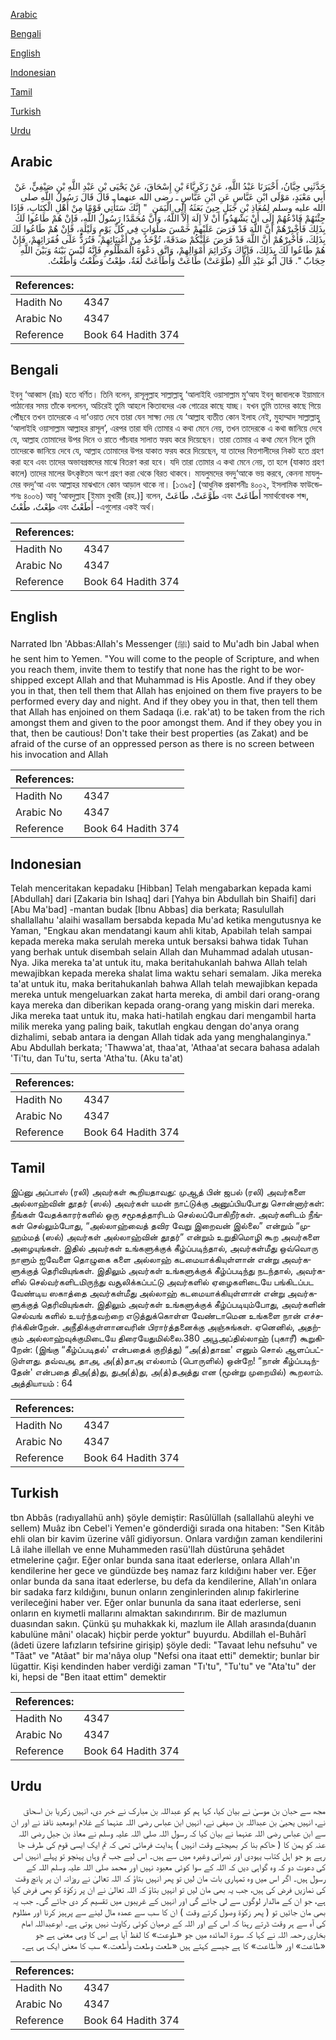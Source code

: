 [Arabic](#arabic)

[Bengali](#bengali)

[English](#english)

[Indonesian](#indonesian)

[Tamil](#tamil)

[Turkish](#turkish)

[Urdu](#urdu)

## Arabic


<div dir="rtl" lang="ar" style={{fontSize:'larger',backgroundColor:'#f8f9fa',padding:20}}>
حَدَّثَنِي حِبَّانُ، أَخْبَرَنَا عَبْدُ اللَّهِ، عَنْ زَكَرِيَّاءَ بْنِ إِسْحَاقَ، عَنْ يَحْيَى بْنِ عَبْدِ اللَّهِ بْنِ صَيْفِيٍّ، عَنْ أَبِي مَعْبَدٍ، مَوْلَى ابْنِ عَبَّاسٍ عَنِ ابْنِ عَبَّاسٍ ـ رضى الله عنهما ـ قَالَ قَالَ رَسُولُ اللَّهِ صلى الله عليه وسلم لِمُعَاذِ بْنِ جَبَلٍ حِينَ بَعَثَهُ إِلَى الْيَمَنِ ‏ "‏ إِنَّكَ سَتَأْتِي قَوْمًا مِنْ أَهْلِ الْكِتَابِ، فَإِذَا جِئْتَهُمْ فَادْعُهُمْ إِلَى أَنْ يَشْهَدُوا أَنْ لاَ إِلَهَ إِلاَّ اللَّهُ، وَأَنَّ مُحَمَّدًا رَسُولُ اللَّهِ، فَإِنْ هُمْ طَاعُوا لَكَ بِذَلِكَ فَأَخْبِرْهُمْ أَنَّ اللَّهَ قَدْ فَرَضَ عَلَيْهِمْ خَمْسَ صَلَوَاتٍ فِي كُلِّ يَوْمٍ وَلَيْلَةٍ، فَإِنْ هُمْ طَاعُوا لَكَ بِذَلِكَ، فَأَخْبِرْهُمْ أَنَّ اللَّهَ قَدْ فَرَضَ عَلَيْكُمْ صَدَقَةً، تُؤْخَذُ مِنْ أَغْنِيَائِهِمْ، فَتُرَدُّ عَلَى فُقَرَائِهِمْ، فَإِنْ هُمْ طَاعُوا لَكَ بِذَلِكَ، فَإِيَّاكَ وَكَرَائِمَ أَمْوَالِهِمْ، وَاتَّقِ دَعْوَةَ الْمَظْلُومِ فَإِنَّهُ لَيْسَ بَيْنَهُ وَبَيْنَ اللَّهِ حِجَابٌ ‏"‏‏.‏ قَالَ أَبُو عَبْدِ اللَّهِ ‏(‏طَوَّعَتْ‏)‏ طَاعَتْ وَأَطَاعَتْ لُغَةٌ، طِعْتُ وَطُعْتُ وَأَطَعْتُ‏.‏
</div>
<div style={{backgroundColor:'#f8f9fa',padding:20, marginBottom: 10}}><table> <thead> <tr> <th>References:</th> <th></th> </tr> </thead> <tbody><tr><td>Hadith No</td><td>4347</td></tr><tr><td>Arabic No</td><td>4347</td></tr><tr><td>Reference</td><td>Book 64 Hadith 374</td></tr></tbody></table></div>

## Bengali


<div dir="ltr" lang="bn" style={{fontSize:'larger',backgroundColor:'#f8f9fa',padding:20}}>
ইবনু ‘আব্বাস (রাঃ) হতে বর্ণিত। তিনি বলেন, রাসূলুল্লাহ সাল্লাল্লাহু ‘আলাইহি ওয়াসাল্লাম মু‘আয ইবনু জাবালকে ইয়ামানে পাঠানোর সময় তাঁকে বললেন, অচিরেই তুমি আহলে কিতাবদের এক গোত্রের কাছে যাচ্ছ। যখন তুমি তাদের কাছে গিয়ে পৌঁছবে তখন তাদেরকে এ দা‘ওয়াত দেবে তারা যেন সাক্ষ্য দেয় যে ‘আল্লাহ ব্যতীত কোন ইলাহ নেই, মুহাম্মাদ সাল্লাল্লাহু ‘আলাইহি ওয়াসাল্লাম আল্লাহর রাসূল’, এরপর তারা যদি তোমার এ কথা মেনে নেয়, তখন তাদেরকে এ কথা জানিয়ে দেবে যে, আল্লাহ তোমাদের উপর দিনে ও রাতে পাঁচবার সালাত ফরয করে দিয়েছেন। তারা তোমার এ কথা মেনে নিলে তুমি তাদেরকে জানিয়ে দেবে যে, আল্লাহ তোমাদের উপর যাকাত ফরয করে দিয়েছেন, যা তাদের বিত্তশালীদের নিকট হতে গ্রহণ করা হবে এবং তাদের অভাবগ্রস্তদের মাঝে বিতরণ করা হবে। যদি তারা তোমার এ কথা মেনে নেয়, তা হলে (যাকাত গ্রহণ কালে) তাদের মালের উৎকৃষ্টতম অংশ গ্রহণ করা থেকে বিরত থাকবে। মাযলুমদের বদদু‘আকে ভয় করবে, কেননা মাযলুমের বদদু‘আ এবং আল্লাহর মাঝখানে কোন আড়াল থাকে না। [১৩৯৫] (আধুনিক প্রকাশনীঃ ৪০০২, ইসলামিক ফাউন্ডেশনঃ ৪০০৬) আবূ ‘আবদুল্লাহ [ইমাম বুখারী (রহ.)] বলেন, طَوَّعَتْ، طَاعَتْ এবং أَطَاعَتْ সমার্থবোধক শব্দ, طِعْتُ، طُعْتُ এবং أَطَعْتُ -এগুলোর একই অর্থ।
</div>
<div style={{backgroundColor:'#f8f9fa',padding:20, marginBottom: 10}}><table> <thead> <tr> <th>References:</th> <th></th> </tr> </thead> <tbody><tr><td>Hadith No</td><td>4347</td></tr><tr><td>Arabic No</td><td>4347</td></tr><tr><td>Reference</td><td>Book 64 Hadith 374</td></tr></tbody></table></div>

## English


<div dir="ltr" lang="en" style={{fontSize:'larger',backgroundColor:'#f8f9fa',padding:20}}>
Narrated Ibn 'Abbas:Allah's Messenger (ﷺ) said to Mu'adh bin Jabal when he sent him to Yemen. "You will come to the people of Scripture, and when you reach them, invite them to testify that none has the right to be worshipped except Allah and that Muhammad is His Apostle. And if they obey you in that, then tell them that Allah has enjoined on them five prayers to be performed every day and night. And if they obey you in that, then tell them that Allah has enjoined on them Sadaqa (i.e. rak'at) to be taken from the rich amongst them and given to the poor amongst them. And if they obey you in that, then be cautious! Don't take their best properties (as Zakat) and be afraid of the curse of an oppressed person as there is no screen between his invocation and Allah
</div>
<div style={{backgroundColor:'#f8f9fa',padding:20, marginBottom: 10}}><table> <thead> <tr> <th>References:</th> <th></th> </tr> </thead> <tbody><tr><td>Hadith No</td><td>4347</td></tr><tr><td>Arabic No</td><td>4347</td></tr><tr><td>Reference</td><td>Book 64 Hadith 374</td></tr></tbody></table></div>

## Indonesian


<div dir="ltr" lang="id" style={{fontSize:'larger',backgroundColor:'#f8f9fa',padding:20}}>
Telah menceritakan kepadaku [Hibban] Telah mengabarkan kepada kami [Abdullah] dari [Zakaria bin Ishaq] dari [Yahya bin Abdullah bin Shaifi] dari [Abu Ma'bad] -mantan budak [Ibnu Abbas] dia berkata; Rasulullah shallallahu 'alaihi wasallam bersabda kepada Mu'ad ketika mengutusnya ke Yaman, "Engkau akan mendatangi kaum ahli kitab, Apabilah telah sampai kepada mereka maka serulah mereka untuk bersaksi bahwa tidak Tuhan yang berhak untuk disembah selain Allah dan Muhammad adalah utusan-Nya. Jika mereka ta'at untuk itu, maka beritahukanlah bahwa Allah telah mewajibkan kepada mereka shalat lima waktu sehari semalam. Jika mereka ta'at untuk itu, maka beritahukanlah bahwa Allah telah mewajibkan kepada mereka untuk mengeluarkan zakat harta mereka, di ambil dari orang-orang kaya mereka dan diberikan kepada orang-orang yang miskin dari mereka. Jika mereka taat untuk itu, maka hati-hatilah engkau dari mengambil harta milik mereka yang paling baik, takutlah engkau dengan do'anya orang dizhalimi, sebab antara ia dengan Allah tidak ada yang menghalanginya." Abu Abdullah berkata; 'Thawwa'at, thaa'at, 'Athaa'at secara bahasa adalah 'Ti'tu, dan Tu'tu, serta 'Atha'tu. (Aku ta'at)
</div>
<div style={{backgroundColor:'#f8f9fa',padding:20, marginBottom: 10}}><table> <thead> <tr> <th>References:</th> <th></th> </tr> </thead> <tbody><tr><td>Hadith No</td><td>4347</td></tr><tr><td>Arabic No</td><td>4347</td></tr><tr><td>Reference</td><td>Book 64 Hadith 374</td></tr></tbody></table></div>

## Tamil


<div dir="ltr" lang="ta" style={{fontSize:'larger',backgroundColor:'#f8f9fa',padding:20}}>
இப்னு அப்பாஸ் (ரலி) அவர்கள் கூறியதாவது: முஆத் பின் ஜபல் (ரலி) அவர்களை அல்லாஹ்வின் தூதர் (ஸல்) அவர்கள் யமன் நாட்டுக்கு அனுப்பியபோது சொன்னார்கள்: நீங்கள் வேதக்காரர்களில் ஒரு சமூகத்தாரிடம் செல்லப்போகிறீர்கள். அவர்களிடம் நீங்கள் செல்லும்போது, “அல்லாஹ்வைத் தவிர வேறு இறைவன் இல்லை” என்றும் “முஹம்மத் (ஸல்) அவர்கள் அல்லாஹ்வின் தூதர்” என்றும் உறுதிமொழி கூற அவர்களை அழையுங்கள். இதில் அவர்கள் உங்களுக்குக் கீழ்ப்படிந்தால், அவர்கள்மீது ஒவ்வொரு நாளும் ஐவேளை தொழுகை களை அல்லாஹ் கடமையாக்கியுள்ளான் என்று அவர்களுக்குத் தெரிவியுங்கள். இதிலும் அவர்கள் உங்களுக்குக் கீழ்ப்படிந்து நடந்தால், அவர்களில் செல்வர்களிடமிருந்து வசூலிக்கப்பட்டு அவர்களில் ஏழைகளிடையே பங்கிடப்பட வேண்டிய ஸகாத்தை அவர்கள்மீது அல்லாஹ் கடமையாக்கியுள்ளான் என்று அவர்களுக்குத் தெரிவியுங்கள். இதிலும் அவர்கள் உங்களுக்குக் கீழ்ப்படியும்போது, அவர்களின் செல்வங் களில் உயர்ந்தவற்றை எடுத்துக்கொள்ள வேண்டாமென உங்களை நான் எச்சரிக்கின்றேன். அநீதிக்குள்ளானவரின் பிரார்த்தனைக்கு அஞ்சுங்கள். ஏனெனில், அதற்கும் அல்லாஹ்வுக்குமிடையே திரையேதுமில்லை.380 அபூஅப்தில்லாஹ் (புகாரீ) கூறுகிறேன்: (இங்கு “கீழ்ப்படிதல்' என்பதைக் குறித்து) “அ(த்)தாஊ' எனும் சொல் ஆளப்பட்டுள்ளது. தவ்வஅ, தாஅ, அ(த்)தாஅ எல்லாம் (பொருளில்) ஒன்றே! “நான் கீழ்ப்படிந்தேன்' என்பதை திஅ(த்)து, துஅ(த்)து, அ(த்)தஅத்து என (மூன்று முறையில்) கூறலாம். அத்தியாயம் : 64
</div>
<div style={{backgroundColor:'#f8f9fa',padding:20, marginBottom: 10}}><table> <thead> <tr> <th>References:</th> <th></th> </tr> </thead> <tbody><tr><td>Hadith No</td><td>4347</td></tr><tr><td>Arabic No</td><td>4347</td></tr><tr><td>Reference</td><td>Book 64 Hadith 374</td></tr></tbody></table></div>

## Turkish


<div dir="ltr" lang="tr" style={{fontSize:'larger',backgroundColor:'#f8f9fa',padding:20}}>
tbn Abbâs (radıyallahü anh) şöyle demiştir: Rasûlüllah (sallallahü aleyhi ve sellem) Muâz ibn Cebel'i Yemen'e gönderdiği sırada ona hitaben: "Sen Kitâb ehli olan bir kavim üzerine vâlî gidiyorsun. Onlara vardığın zaman kendilerini Lâ ilahe illellah ve enne Muhammeden rasü'llah düstûruna şehâdet etmelerine çağır. Eğer onlar bunda sana itaat ederlerse, onlara Allah'ın kendilerine her gece ve gündüzde beş namaz farz kıldığını haber ver. Eğer onlar bunda da sana itaat ederlerse, bu defa da kendilerine, Allah'ın onlara bir sadaka farz kıldığını, bunun onların zenginlerinden alınıp fakirlerine verileceğini haber ver. Eğer onlar bununla da sana itaat ederlerse, seni onların en kıymetli mallarını almaktan sakındırırım. Bir de mazlumun duasından sakın. Çünkü şu muhakkak ki, mazlum ile Allah arasında(duanın kabulüne mâni' olacak) hiçbir perde yoktur" buyurdu. Abdillah el-Buhârî (âdeti üzere lafızların tefsirine girişip) şöyle dedi: "Tavaat lehu nefsuhu" ve "Tâat" ve "Atâat" bir ma'nâya olup "Nefsi ona itaat etti" demektir; bunlar bir lügattir. Kişi kendinden haber verdiği zaman "Tı'tu", "Tu'tu" ve "Ata'tu" der ki, hepsi de "Ben itaat ettim" demektir
</div>
<div style={{backgroundColor:'#f8f9fa',padding:20, marginBottom: 10}}><table> <thead> <tr> <th>References:</th> <th></th> </tr> </thead> <tbody><tr><td>Hadith No</td><td>4347</td></tr><tr><td>Arabic No</td><td>4347</td></tr><tr><td>Reference</td><td>Book 64 Hadith 374</td></tr></tbody></table></div>

## Urdu


<div dir="rtl" lang="ur" style={{fontSize:'larger',backgroundColor:'#f8f9fa',padding:20}}>
مجھ سے حبان بن موسیٰ نے بیان کیا، کہا ہم کو عبداللہ بن مبارک نے خبر دی، انہیں زکریا بن اسحاق نے، انہیں یحییٰ بن عبداللہ بن صیفی نے، انہیں ابن عباس رضی اللہ عنہما کے غلام ابومعبد نافذ نے اور ان سے ابن عباس رضی اللہ عنہما نے بیان کیا کہ رسول اللہ صلی اللہ علیہ وسلم نے معاذ بن جبل رضی اللہ عنہ کو یمن کا ( حاکم بنا کر بھیجتے وقت انہیں ) ہدایت فرمائی تھی کہ تم ایک ایسی قوم کی طرف جا رہے ہو جو اہل کتاب یہودی اور نصرانی وغیرہ میں سے ہیں۔ اس لیے جب تم وہاں پہنچو تو پہلے انہیں اس کی دعوت دو کہ وہ گواہی دیں کہ اللہ کے سوا کوئی معبود نہیں اور محمد صلی اللہ علیہ وسلم اللہ کے رسول ہیں۔ اگر اس میں وہ تمہاری بات مان لیں تو پھر انہیں بتاؤ کہ اللہ تعالیٰ نے روزانہ ان پر پانچ وقت کی نمازیں فرض کی ہیں، جب یہ بھی مان لیں تو انہیں بتاؤ کہ اللہ تعالیٰ نے ان پر زکوٰۃ کو بھی فرض کیا ہے، جو ان کے مالدار لوگوں سے لی جائے گی اور انہیں کے غریبوں میں تقسیم کر دی جائے گی۔ جب یہ بھی مان جائیں تو ( پھر زکوٰۃ وصول کرتے وقت ) ان کا سب سے عمدہ مال لینے سے پرہیز کرنا اور مظلوم کی آہ سے ہر وقت ڈرتے رہنا کہ اس کے اور اللہ کے درمیان کوئی رکاوٹ نہیں ہوتی ہے۔ ابوعبداللہ امام بخاری رحمہ اللہ نے کہا کہ سورۃ المائدہ میں جو «طوعت‏» کا لفظ آیا ہے اس کا وہی معنی ہے جو «طاعت» اور «أطاعت» کا ہے جیسے کہتے ہیں «طعت وطعت وأطعت‏.‏» سب کا معنی ایک ہی ہے۔
</div>
<div style={{backgroundColor:'#f8f9fa',padding:20, marginBottom: 10}}><table> <thead> <tr> <th>References:</th> <th></th> </tr> </thead> <tbody><tr><td>Hadith No</td><td>4347</td></tr><tr><td>Arabic No</td><td>4347</td></tr><tr><td>Reference</td><td>Book 64 Hadith 374</td></tr></tbody></table></div>